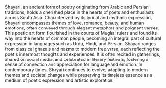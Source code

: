 Shayari, an ancient form of poetry originating from Arabic and Persian traditions, holds a cherished place in the hearts of poets and enthusiasts across South Asia. Characterized by its lyrical and rhythmic expression, Shayari encompasses themes of love, romance, beauty, and human emotions, often conveyed through elegant metaphors and poignant verses. This poetic art form flourished in the courts of Mughal rulers and found its way into the hearts of common people, becoming an integral part of cultural expression in languages such as Urdu, Hindi, and Persian. Shayari ranges from classical ghazals and nazms to modern free verse, each reflecting the poet's innermost thoughts and experiences. It is often recited in gatherings, shared on social media, and celebrated in literary festivals, fostering a sense of connection and appreciation for language and emotion. In contemporary times, Shayari continues to evolve, adapting to modern themes and societal changes while preserving its timeless essence as a medium of poetic expression and artistic exploration.